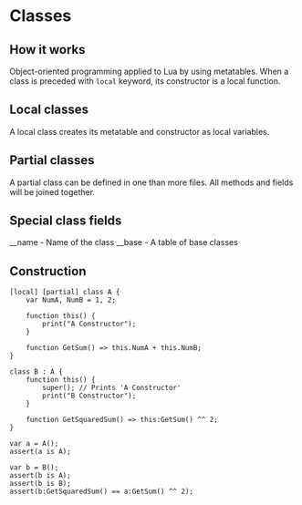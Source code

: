 Classes
=====

## How it works
Object-oriented programming applied to Lua by using metatables.
When a class is preceded with ``local`` keyword, its constructor is a local function.

## Local classes
A local class creates its metatable and constructor as local variables.

## Partial classes
A partial class can be defined in one than more files. All methods and fields will be joined together.

## Special class fields
__name - Name of the class
__base - A table of base classes

## Construction
```
[local] [partial] class A {
    var NumA, NumB = 1, 2;
    
    function this() {
        print("A Constructor");
    }

    function GetSum() => this.NumA + this.NumB;
}

class B : A {
    function this() {
        super(); // Prints 'A Constructor'
        print("B Constructor");
    }

    function GetSquaredSum() => this:GetSum() ^^ 2;
}

var a = A();
assert(a is A);

var b = B();
assert(b is A);
assert(b is B);
assert(b:GetSquaredSum() == a:GetSum() ^^ 2);
```